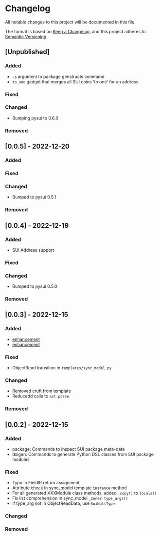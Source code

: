 # Changelog
All notable changes to this project will be documented in this file.

The format is based on [Keep a Changelog](https://keepachangelog.com/en/1.0.0/),
and this project adheres to [Semantic Versioning](https://semver.org/spec/v2.0.0.html).

## [Unpublished]

### Added
- `-s` argument to package genstructs command
- `to_one` gadget that merges all SUI coins 'to one' for an address

### Fixed

### Changed
- Bumping pysui to 0.6.0

### Removed

## [0.0.5] - 2022-12-20

### Added

### Fixed

### Changed
- Bumped to pysui 0.5.1

### Removed

## [0.0.4] - 2022-12-19

### Added
- SUI Address support

### Fixed

### Changed
- Bumped to pysui 0.5.0

### Removed


## [0.0.3] - 2022-12-15

### Added
- [enhancement](https://github.com/FrankC01/pysui_gadgets/issues/1)
- [enhancement](https://github.com/FrankC01/pysui_gadgets/issues/2)

### Fixed
- ObjectRead transition in `templates/sync_model.py`

### Changed
- Removed cruft from template
- Reducedd calls to `ast.parse`

### Removed

## [0.0.2] - 2022-12-15

### Added
- package: Commands to inspect SUI package meta-data
- dslgen: Commands to generate Python DSL classes from SUI package modules

### Fixed
- Typo in FieldIR return assignment
- Attribute check in sync_model template `instance` method
- For all generated XXXModule class methods, added `.copy()` to `locals()`
- Fix list comprehension in sync_model `_Inner.type_args()`
- If type_arg not in ObjectReadData, use `SuiNullType`

### Changed

### Removed
